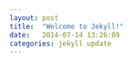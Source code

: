 ```yaml
---
layout: post
title:  "Welcome to Jekyll!"
date:   2014-07-14 13:26:09
categories: jekyll update
---
```


